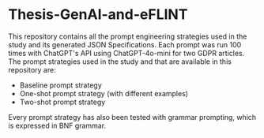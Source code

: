 # Thesis-GenAI-and-eFLINT

This repository contains all the prompt engineering strategies used in the study and its generated JSON Specifications. 
Each prompt was run 100 times with ChatGPT's API using ChatGPT-4o-mini for two GDPR articles. 
The prompt strategies used in the study and that are available in this repository are:
- Baseline prompt strategy
- One-shot prompt strategy (with different examples)
- Two-shot prompt strategy
  
Every prompt strategy has also been tested with grammar prompting, which is expressed in BNF grammar. 

